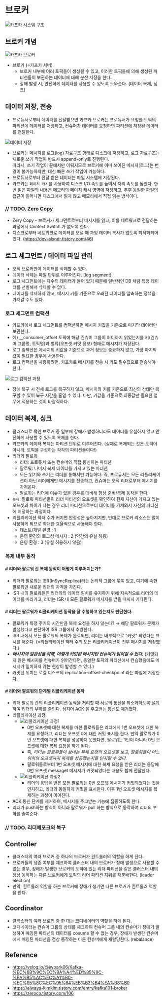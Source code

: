# 브로커

![카프카 시스템 구조](https://velog.velcdn.com/images%2Fjwpark06%2Fpost%2F6434aedf-f349-4cc1-800d-77c8e642eab9%2Fimage.png)


## 브로커 개념 

![카프카 브로커](https://img1.daumcdn.net/thumb/R1280x0/?scode=mtistory2&fname=https%3A%2F%2Fblog.kakaocdn.net%2Fdn%2FmrQ5A%2FbtqC2uxbCkj%2Fdbs2YwdDz86LpAoJmBNa5K%2Fimg.png)

* 브로커 (=카프카 서버)
    * 브로커 내부에 여러 토픽들이 생성될 수 있고, 이러한 토픽들에 의해 생성된 파티션들이 보관하는 데이터에 대해 분산 저장을 한다.
    * 장애 발생 시, 안전하게 데이터를 사용할 수 있도록 도와준다. (데이터 복제, 싱크)

## 데이터 저장, 전송

* 프로듀서로부터 데이터를 전달받으면 카프카 브로커는 프로듀서가 요청한 토픽의 파티션에 데이터를 저장하고, 컨슈머가 데이터를 요청하면 파티션에 저장된 데이터를 전달한다.

![데이터 저장](https://img1.daumcdn.net/thumb/R1280x0/?scode=mtistory2&fname=https%3A%2F%2Fblog.kakaocdn.net%2Fdn%2FdkKtMU%2FbtqC2szqNDt%2FQowXvRgKUAEzQfz282wa1k%2Fimg.png)

* 브로커는 메시지를 로그(log) 자료구조 형태로 디스크에 저장하고, 로그 자료구조는 새로운 쓰기 작업이 반드시 append-only로 진행된다.<br>
따라서, 쓰기 작업이 끝에서만 이뤄지므로 브로커에 이미 쓰여진 메시지(로그)는 변경이 불가능하지만, 대신 빠른 쓰기 작업이 가능하다.
* 프로듀서로부터 전달 받은 데이터는 파일 시스템에 저장된다.
* 카프카는 `페이지 캐시`를 사용하여 디스크 I/O 속도를 높여서 처리 속도를 높였다. 한 번 읽은 파일의 내용은 메모리의 페이지 캐시 영역에 저장하고, 추후 동일한 파일의 접근이 일어나면 디스크에서 읽지 않고 메모리에서 직접 읽는 방식이다. 

### // TODO. Zero Copy

* Zery Copy - 브로커가 세그먼트로부터 메시지를 읽고, 이를 네트워크로 전달하는 과정에서 Context Switch 가 없도록 한다.
* 디스크로부터 네트워크로 데이터를 보낼 때 과잉 데이터 복사가 없도록 최적화되어있다. (https://dev-alxndr.tistory.com/46)

## 로그 세그먼트 / 데이터 파일 관리

* 오직 브로커만이 데이터를 삭제할 수 있다.
* 데이터 삭제는 파일 단위로 이루어진다. (log segment)
* 로그 세그먼트에는 다수의 데이터가 들어 있기 때문에 일반적인 DB 처럼 특정 데이터를 선별해서 삭제할 수 없다.
* 데이터를 삭제하지 않고, 메시지 키를 기준으로 오래된 데이터를 압축하는 정책을 가져갈 수도 있다.

### 로그 세그먼트 컴팩션

* 카프카에서 로그 세그먼트를 컴팩션하면 메시지 키값을 기준으로 마지막 데이터만 보관한다.
* 예) __consumer_offset 토픽에 해당 컨슈머 그룹이 어디까지 읽었는지를 키(컨슈머 그룹명, 토픽명)과 밸류(오프셋 커밋 정보) 형태로 메시지가 저장된다.
* 로그 컴팩션은 메시지의 키값을 기준으로 과거 정보는 중요하지 않고, 가장 마지막 값이 필요한 경우에 사용한다.
* 로그 컴팩션을 사용하려면, 카프카로 메시지를 전송 시 키도 필수값으로 전송해야 한다.

![로그 컴팩션 과정](https://img1.daumcdn.net/thumb/R1280x0/?scode=mtistory2&fname=https%3A%2F%2Fblog.kakaocdn.net%2Fdn%2FcChVQp%2FbtrAqsnTQSt%2FacoHktgzQ5KKhIr4Lr1M01%2Fimg.png)

* 장애 복구 시 전체 로그를 복구하지 않고, 메시지의 키를 기준으로 최신의 상태만 복구할 수 있어 복구 시간을 줄일 수 있다. 다만, 키값을 기준으로 최종값만 필요한 업무에 적용하는 것이 바람직하다.

## 데이터 복제, 싱크

* 클러스터로 묶인 브로커 중 일부에 장애가 발생하더라도 데이터를 유실하지 않고 안전하게 사용할 수 있도록 복제를 한다.
* 카프카의 데이터 복제는 파티션 단위로 이루어진다. (실제로 복제되는 것은 토픽이 아니라, 토픽을 구성하는 각각의 파티션들이다!)
* 리더와 팔로워
    * 리더: 프로듀서 또는 컨슈머와 직접 통신하는 파티션
    * 팔로워: 나머지 복제 데이터를 가지고 있는 파티션
    * 모든 읽기와 쓰기는 리더를 통해서만 가능하다. 즉, 프로듀서는 모든 리플리케이션이 아닌 리더에게만 메시지를 전송하고, 컨슈머는 오직 리더로부터 메시지를 가져온다.
    * 팔로워는 리더에 이슈가 있을 경우를 대비해 항상 준비/복제 동작을 한다.
* `복제`: 팔로워 파티션들이 리더 파티션의 오프셋을 확인하여 현재 자신이 가지고 있는 오프셋과 차이가 나는 경우 리더 파티션으로부터 데이터를 가져와서 자신의 파티션에 저장하는 과정이다. 
* 리플리케이션 팩터 수가 커지면 안정성은 높아지지만, 반대로 브로커 리소스는 많이 사용하게 되므로 최대한 효율적으로 사용해야 한다.
    * 테스트/개발 환경 : 1
    * 운영 환경의 로그성 메시지 : 2 (약간의 유실 허용)
    * 운영 환경 : 3 (유실 허용하지 않음)

### 복제 내부 동작

#### # 리더와 팔로워 간 복제 동작이 어떻게 이루어지는가?

* 리더와 팔로워는 ISR(InSyncReplica)라는 논리적 그룹에 묶여 있고, 여기에 속한 팔로워만 새로운 리더의 자격을 가진다.
* ISR 내의 팔로워들은 리더와의 데이터 일치를 유지하기 위해 지속적으로 리더의 데이터를 따라가고, 리더는 ISR 내 모든 팔로워가 메시지를 받을 때까지 기다린다.

#### # 리더는 팔로워가 리플리케이션 동작을 잘 수행하고 있는지도 판단한다.

* 팔로워가 특정 주기의 시간만큼 복제 요청을 하지 않는다? → 해당 팔로워가 문제가 발생했다고 판단하여 ISR 그룹에서 추방한다.
* ISR 내에서 모든 팔로워의 복제가 완료되면, 리더는 내부적으로 "커밋" 되었다는 표시를 해준다. (=리플리케이션 팩터 수의 모든 리플리케이션이 전부 메시지를 저장했다.)
* ___메시지의 일관성을 위해, 이렇게 커밋된 메시지만 컨슈머가 읽어갈 수 있다.___ (커밋되지 않은 메시지를 컨슈머가 읽어간다면, 동일한 토픽의 파티션에서 컨슘했음에도 메시지가 일치하지 않는 현상이 발생할 수 있다.)
* 커밋된 위치는 로컬 디스크의 replication-offset-checkpoint 라는 파일에 저장한다. 

#### # 리더와 팔로워의 단계별 리플리케이션 동작

* 리더 팔로워 간의 리플리케이션 동작을 처리할 때 서로의 통신을 최소화하도록 설계하여 리더의 부하를 줄인다. 심지어 ACK 을 주고받는 통신도 제거했다.
* 리플리케이션 과정
    * ![리플리케이션 과정1](https://img1.daumcdn.net/thumb/R1280x0/?scode=mtistory2&fname=https%3A%2F%2Fblog.kakaocdn.net%2Fdn%2Fd0dKy4%2FbtrAs8IOZbc%2Fxrk5VrftPU4ZDkGguj8ONk%2Fimg.png)
        * 0번 오프셋에 대한 복제를 마친 팔로워들은 리더에게 1번 오프셋에 대한 복제를 요청하고, 리더는 오프셋 0에 대한 커밋 표시를 한다. 만약 팔로워가 0번 오프셋에 대한 복제를 성공하지 못했다면, 팔로워는 1번이 아니라 0번 오프셋에 대한 복제 요청을 하게 된다.
        * 즉, _리더는 팔로워들이 보내는 복제 요청의 오프셋을 보고, 팔로워들이 어느 위치의 오프셋까지 복제를 성공했는지를 인지할 수 있다._
        * 팔로워들로부터 1번 오프셋 메시지에 대한 복제 요청을 받은 리더는 응답에 0번 오프셋 message1 메시지가 커밋되었다는 내용도 함께 전달한다.
    * ![리플리케이션 과정2](https://img1.daumcdn.net/thumb/R1280x0/?scode=mtistory2&fname=https%3A%2F%2Fblog.kakaocdn.net%2Fdn%2Fbe2J0n%2FbtrArnTTDHV%2FEP8wk0p5ILfNFaIdWOwk2k%2Fimg.png)
        * 리더의 응답을 받은 모든 팔로워는 0번 오프셋 메시지가 커밋되었다는 것을 인지하고, 리더와 동일하게 커밋을 표시한다. 이후 1번 오프셋 메시지를 복제하는 과정이 이어진다.
* ACK 통신 단계를 제거하여, 메시지를 주고받는 기능에 집중하도록 한다.
* 리더가 push하는 방식이 아니라 팔로워가 pull 하는 방식으로 동작하여 리더의 부하를 줄여준다.

### // TODO. 리더에포크와 복구

## Controller

* 클러스터의 여러 브로커 중 하나의 브로커가 컨트롤러의 역할을 하게 된다.
* 브로커들의 생존 여부를 체크하여 클러스터 내의 브로커가 장애 발생으로 사용할 수 없는 경우, 장애가 발생한 브로커의 토픽에 있는 리더 파티션을 같은 클러스터 내의 정상 동작하는 다른 브로커에게 토픽의 리더 파티션 지위를 재분배한다. (leader election)
* 만약, 컨트롤러 역할을 하는 브로커에 장애가 생기면 다른 브로커가 컨트롤러 역할을 한다.


## Coordinator

* 클러스터의 여러 브로커 중 한 대는 코디네이터의 역할을 하게 된다.
* 코디네이터는 컨슈머 그룹의 상태를 체크하여 컨슈머 그룹 내의 컨슈머가 장애가 발생하여 매칭된 파티션의 데이터를 cosume 할 수 없는 경우, 장애가 발생한 컨슈머에게 매칭된 파티션을 정상 동작하는 다른 컨슈머에게 재할당한다. (rebalance)


## Reference

* https://velog.io/@jwpark06/Kafka-%EC%8B%9C%EC%8A%A4%ED%85%9C-%EA%B5%AC%EC%A1%B0-%EC%95%8C%EC%95%84%EB%B3%B4%EA%B8%B0
* https://always-kimkim.tistory.com/entry/kafka101-broker
* https://zeroco.tistory.com/106